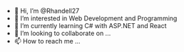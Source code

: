 - 👋 Hi, I’m @Rhandell27
- 👀 I’m interested in Web Development and Programming
- 🌱 I’m currently learning C# with ASP.NET and React
- 💞️ I’m looking to collaborate on ...
- 📫 How to reach me ...

<!---
Rhandell27/Rhandell27 is a ✨ special ✨ repository because its `README.md` (this file) appears on your GitHub profile.
You can click the Preview link to take a look at your changes.
--->
